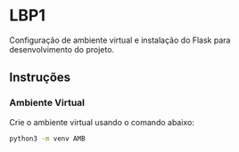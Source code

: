 # LBP1

Configuração de ambiente virtual e instalação do Flask para desenvolvimento do projeto.

## Instruções

### Ambiente Virtual

Crie o ambiente virtual usando o comando abaixo:

```bash
python3 -m venv AMB
